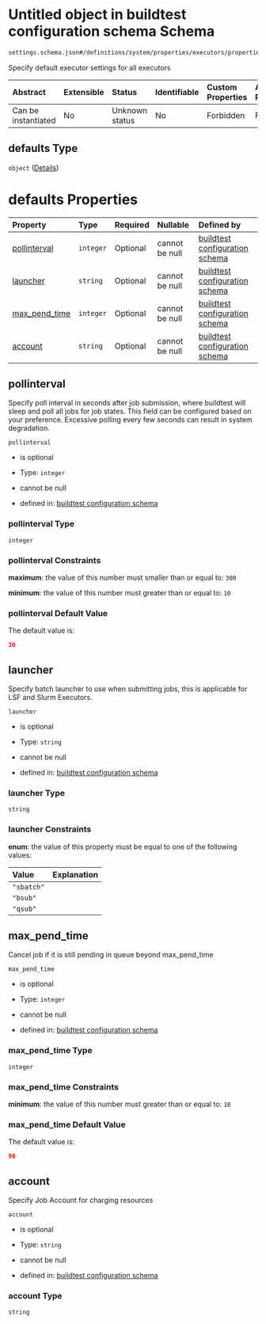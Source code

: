 # Untitled object in buildtest configuration schema Schema

```txt
settings.schema.json#/definitions/system/properties/executors/properties/defaults
```

Specify default executor settings for all executors

| Abstract            | Extensible | Status         | Identifiable | Custom Properties | Additional Properties | Access Restrictions | Defined In                                                                  |
| :------------------ | :--------- | :------------- | :----------- | :---------------- | :-------------------- | :------------------ | :-------------------------------------------------------------------------- |
| Can be instantiated | No         | Unknown status | No           | Forbidden         | Forbidden             | none                | [settings.schema.json*](../out/settings.schema.json "open original schema") |

## defaults Type

`object` ([Details](settings-definitions-system-properties-executors-properties-defaults.md))

# defaults Properties

| Property                        | Type      | Required | Nullable       | Defined by                                                                                                                                                                                                                                      |
| :------------------------------ | :-------- | :------- | :------------- | :---------------------------------------------------------------------------------------------------------------------------------------------------------------------------------------------------------------------------------------------- |
| [pollinterval](#pollinterval)   | `integer` | Optional | cannot be null | [buildtest configuration schema](settings-definitions-system-properties-executors-properties-defaults-properties-pollinterval.md "settings.schema.json#/definitions/system/properties/executors/properties/defaults/properties/pollinterval")   |
| [launcher](#launcher)           | `string`  | Optional | cannot be null | [buildtest configuration schema](settings-definitions-system-properties-executors-properties-defaults-properties-launcher.md "settings.schema.json#/definitions/system/properties/executors/properties/defaults/properties/launcher")           |
| [max_pend_time](#max_pend_time) | `integer` | Optional | cannot be null | [buildtest configuration schema](settings-definitions-system-properties-executors-properties-defaults-properties-max_pend_time.md "settings.schema.json#/definitions/system/properties/executors/properties/defaults/properties/max_pend_time") |
| [account](#account)             | `string`  | Optional | cannot be null | [buildtest configuration schema](settings-definitions-system-properties-executors-properties-defaults-properties-account.md "settings.schema.json#/definitions/system/properties/executors/properties/defaults/properties/account")             |

## pollinterval

Specify poll interval in seconds after job submission, where buildtest will sleep and poll all jobs for job states. This field can be configured based on your preference. Excessive polling every few seconds can result in system degradation.

`pollinterval`

*   is optional

*   Type: `integer`

*   cannot be null

*   defined in: [buildtest configuration schema](settings-definitions-system-properties-executors-properties-defaults-properties-pollinterval.md "settings.schema.json#/definitions/system/properties/executors/properties/defaults/properties/pollinterval")

### pollinterval Type

`integer`

### pollinterval Constraints

**maximum**: the value of this number must smaller than or equal to: `300`

**minimum**: the value of this number must greater than or equal to: `10`

### pollinterval Default Value

The default value is:

```json
30
```

## launcher

Specify batch launcher to use when submitting jobs, this is applicable for LSF and Slurm Executors.

`launcher`

*   is optional

*   Type: `string`

*   cannot be null

*   defined in: [buildtest configuration schema](settings-definitions-system-properties-executors-properties-defaults-properties-launcher.md "settings.schema.json#/definitions/system/properties/executors/properties/defaults/properties/launcher")

### launcher Type

`string`

### launcher Constraints

**enum**: the value of this property must be equal to one of the following values:

| Value      | Explanation |
| :--------- | :---------- |
| `"sbatch"` |             |
| `"bsub"`   |             |
| `"qsub"`   |             |

## max_pend_time

Cancel job if it is still pending in queue beyond max_pend_time

`max_pend_time`

*   is optional

*   Type: `integer`

*   cannot be null

*   defined in: [buildtest configuration schema](settings-definitions-system-properties-executors-properties-defaults-properties-max_pend_time.md "settings.schema.json#/definitions/system/properties/executors/properties/defaults/properties/max_pend_time")

### max_pend_time Type

`integer`

### max_pend_time Constraints

**minimum**: the value of this number must greater than or equal to: `10`

### max_pend_time Default Value

The default value is:

```json
90
```

## account

Specify Job Account for charging resources

`account`

*   is optional

*   Type: `string`

*   cannot be null

*   defined in: [buildtest configuration schema](settings-definitions-system-properties-executors-properties-defaults-properties-account.md "settings.schema.json#/definitions/system/properties/executors/properties/defaults/properties/account")

### account Type

`string`
